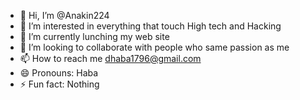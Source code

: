 - 👋 Hi, I’m @Anakin224
- 👀 I’m interested in everything that touch High tech and Hacking
- 🌱 I’m currently lunching my web site
- 💞️ I’m looking to collaborate with people who same passion as me
- 📫 How to reach me dhaba1796@gmail.com
- 😄 Pronouns: Haba
- ⚡ Fun fact: Nothing

<!---
Anakin224/Anakin224 is a ✨ special ✨ repository because its `README.md` (this file) appears on your GitHub profile.
You can click the Preview link to take a look at your changes.
--->
